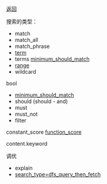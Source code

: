[返回](/elasticsearch/doc/zhishi-tupu/index)

搜索的类型： 

* match
* match_all
* match_phrase 
* [term](https://www.elastic.co/guide/en/elasticsearch/reference/6.0/query-dsl-term-query.html)
* terms [minimum_should_match](minimum_should_match)
* [range](https://www.elastic.co/guide/en/elasticsearch/reference/6.0/query-dsl-range-query.html)
* wildcard


bool

* [minimum_should_match](minimum_should_match)
* should (should - and)
* must
* must_not
* filter

constant_score [function_score](function-score)

content.keyword

调优
* explain
* [search_type=dfs_query_then_fetch](https://www.bilibili.com/video/BV1jL411p78i?p=10&vd_source=12fa3a2f2f260d2e21c49b5cb6b91885)

